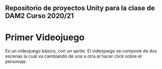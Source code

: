 ## Repositorio de proyectos Unity para la clase de DAM2 Curso 2020/21

# Primer Videojuego

Es un videojuego básico, con un sprite. El videojuego se compone de dos escenas la cual va cambiando de una a otra al hacer click sobre el personaje.

